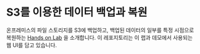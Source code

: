 # S3를 이용한 데이터 백업과 복원

온프레미스의 파일 스토리지를 S3에 백업하고, 백업된 데이터의 일부를 특정 시점으로 복원하는 [Hands on Lab](http://demogo-prime-s3.s3-website-ap-northeast-1.amazonaws.com/ko) 을 소개합니다.
이 레포지토리는 이 랩과 데모에서 사용되는 웹 UI를 담고 있습니다.